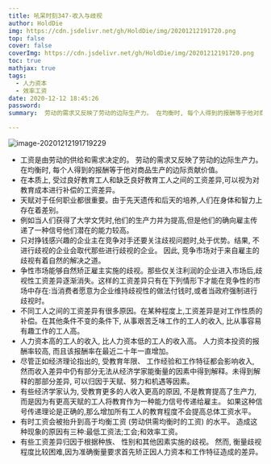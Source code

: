 ```yaml
---
title: 吼呆时刻347-收入与歧视
author: HoldDie
img: https://cdn.jsdelivr.net/gh/HoldDie/img/20201212191720.png
top: false
cover: false
coverImg: https://cdn.jsdelivr.net/gh/HoldDie/img/20201212191720.png
toc: true
mathjax: true
tags:
  - 人力资本
  - 效率工资
date: 2020-12-12 18:45:26
password:
summary:  劳动的需求又反映了劳动的边际生产力。 在均衡时, 每个人得到的报酬等于他对商品生产的边际贡献价值。

---
```


![image-20201212191719229](https://cdn.jsdelivr.net/gh/HoldDie/img/20201212191720.png)

- 工资是由劳动的供给和需求决定的。 劳动的需求又反映了劳动的边际生产力。 在均衡时, 每个人得到的报酬等于他对商品生产的边际贡献价值。
- 在本质上, 受过良好教育工人和缺乏良好教育工人之间的工资差异,可以视为对教育成本进行补偿的工资差异。
- 天赋对于任何职业都很重要。由于先天遗传和后天的培养,人们在身体和智力上存在着差别。
- 例如当人们获得了大学文凭时,他们的生产力并为提高,但是他们的确向雇主传递了一种信号他们潜在的能力较高。
- 只对挣钱感兴趣的企业主在竞争对手还要关注歧视问题时,处于优势。结果, 不进行歧视的企业会取代那些进行歧视的企业。 因此, 竞争市场对于来自雇主的歧视有着自然的解决之道。
- 争性市场能够自然矫正雇主实施的歧视。那些仅关注利润的企业进入市场后,歧视性工资差异逐渐消失。这样的工资差异只有在下列情形下才能在竞争性的市场中存在:当消费者愿意为企业维持歧视性的做法付钱时,或者当政府强制进行歧视时。
- 不同工人之间的工资差异有很多原因。在某种程度上,工资差异是对工作性质的补偿。在其他条件不变的条件下, 从事艰苦乏味工作的工人的收入, 比从事容易有趣工作的工人高。
- 人力资本高的工人的收入, 比人力资本低的工人的收入高。 人力资本投资的报酬率较高, 而且该报酬率在最近二十年一直增加。
- 尽管正如经济理论指出的, 受教育年限、 工作经验和工作特征都会影响收入, 然而收入差异中仍有部分无法从经济学家能衡量的因素中得到解释。未得到解释的那部分差异, 可以归因于天赋、努力和机遇等因素。
- 有些经济学家认为, 受教育更多的人收入更高的原因, 不是教育提高了生产力, 而是因为有更高天赋的工人将教育作为一种能力信号传递给雇主。 如果这种信号传递理论是正确的,那么增加所有工人的教育程度不会提高总体工资水平。
- 有时工资会被抬升到高于均衡工资 (劳动供需均衡时的工资) 的水平。 造成这种现象的原因有三种:最低工资法;工会;和效率工资。
- 有些工资差异归因于根据种族、 性别和其他因素实施的歧视。 然而, 衡量歧视程度比较困难,因为准确衡量要求首先矫正因人力资本和工作特征造成的差异。